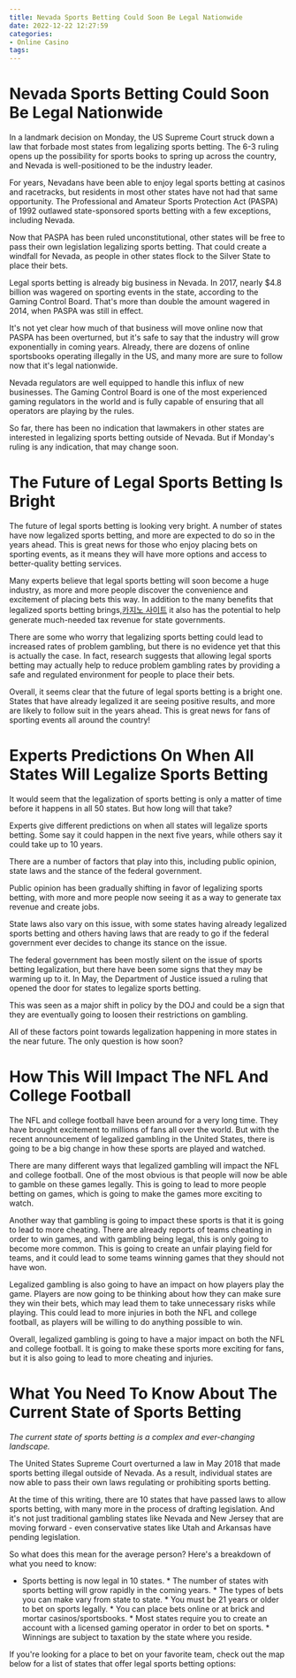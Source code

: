 ```yaml
---
title: Nevada Sports Betting Could Soon Be Legal Nationwide
date: 2022-12-22 12:27:59
categories:
- Online Casino
tags:
---
```



#  Nevada Sports Betting Could Soon Be Legal Nationwide

In a landmark decision on Monday, the US Supreme Court struck down a law that forbade most states from legalizing sports betting. The 6-3 ruling opens up the possibility for sports books to spring up across the country, and Nevada is well-positioned to be the industry leader.

For years, Nevadans have been able to enjoy legal sports betting at casinos and racetracks, but residents in most other states have not had that same opportunity. The Professional and Amateur Sports Protection Act (PASPA) of 1992 outlawed state-sponsored sports betting with a few exceptions, including Nevada.

Now that PASPA has been ruled unconstitutional, other states will be free to pass their own legislation legalizing sports betting. That could create a windfall for Nevada, as people in other states flock to the Silver State to place their bets.

Legal sports betting is already big business in Nevada. In 2017, nearly $4.8 billion was wagered on sporting events in the state, according to the Gaming Control Board. That's more than double the amount wagered in 2014, when PASPA was still in effect.

It's not yet clear how much of that business will move online now that PASPA has been overturned, but it's safe to say that the industry will grow exponentially in coming years. Already, there are dozens of online sportsbooks operating illegally in the US, and many more are sure to follow now that it's legal nationwide.

Nevada regulators are well equipped to handle this influx of new businesses. The Gaming Control Board is one of the most experienced gaming regulators in the world and is fully capable of ensuring that all operators are playing by the rules.

So far, there has been no indication that lawmakers in other states are interested in legalizing sports betting outside of Nevada. But if Monday's ruling is any indication, that may change soon.

#  The Future of Legal Sports Betting Is Bright

The future of legal sports betting is looking very bright. A number of states have now legalized sports betting, and more are expected to do so in the years ahead. This is great news for those who enjoy placing bets on sporting events, as it means they will have more options and access to better-quality betting services.

Many experts believe that legal sports betting will soon become a huge industry, as more and more people discover the convenience and excitement of placing bets this way. In addition to the many benefits that legalized sports betting brings,[카지노 사이트](https://choegocasino.com/) it also has the potential to help generate much-needed tax revenue for state governments.

There are some who worry that legalizing sports betting could lead to increased rates of problem gambling, but there is no evidence yet that this is actually the case. In fact, research suggests that allowing legal sports betting may actually help to reduce problem gambling rates by providing a safe and regulated environment for people to place their bets.

Overall, it seems clear that the future of legal sports betting is a bright one. States that have already legalized it are seeing positive results, and more are likely to follow suit in the years ahead. This is great news for fans of sporting events all around the country!

#  Experts Predictions On When All States Will Legalize Sports Betting

It would seem that the legalization of sports betting is only a matter of time before it happens in all 50 states. But how long will that take?

Experts give different predictions on when all states will legalize sports betting. Some say it could happen in the next five years, while others say it could take up to 10 years.

There are a number of factors that play into this, including public opinion, state laws and the stance of the federal government.

Public opinion has been gradually shifting in favor of legalizing sports betting, with more and more people now seeing it as a way to generate tax revenue and create jobs.

State laws also vary on this issue, with some states having already legalized sports betting and others having laws that are ready to go if the federal government ever decides to change its stance on the issue.

The federal government has been mostly silent on the issue of sports betting legalization, but there have been some signs that they may be warming up to it. In May, the Department of Justice issued a ruling that opened the door for states to legalize sports betting.

This was seen as a major shift in policy by the DOJ and could be a sign that they are eventually going to loosen their restrictions on gambling.

All of these factors point towards legalization happening in more states in the near future. The only question is how soon?

#  How This Will Impact The NFL And College Football

The NFL and college football have been around for a very long time. They have brought excitement to millions of fans all over the world. But with the recent announcement of legalized gambling in the United States, there is going to be a big change in how these sports are played and watched.

There are many different ways that legalized gambling will impact the NFL and college football. One of the most obvious is that people will now be able to gamble on these games legally. This is going to lead to more people betting on games, which is going to make the games more exciting to watch.

Another way that gambling is going to impact these sports is that it is going to lead to more cheating. There are already reports of teams cheating in order to win games, and with gambling being legal, this is only going to become more common. This is going to create an unfair playing field for teams, and it could lead to some teams winning games that they should not have won.

Legalized gambling is also going to have an impact on how players play the game. Players are now going to be thinking about how they can make sure they win their bets, which may lead them to take unnecessary risks while playing. This could lead to more injuries in both the NFL and college football, as players will be willing to do anything possible to win.

Overall, legalized gambling is going to have a major impact on both the NFL and college football. It is going to make these sports more exciting for fans, but it is also going to lead to more cheating and injuries.

#  What You Need To Know About The Current State of Sports Betting

_The current state of sports betting is a complex and ever-changing landscape._

The United States Supreme Court overturned a law in May 2018 that made sports betting illegal outside of Nevada. As a result, individual states are now able to pass their own laws regulating or prohibiting sports betting.

At the time of this writing, there are 10 states that have passed laws to allow sports betting, with many more in the process of drafting legislation. And it's not just traditional gambling states like Nevada and New Jersey that are moving forward - even conservative states like Utah and Arkansas have pending legislation.

So what does this mean for the average person? Here's a breakdown of what you need to know:

* Sports betting is now legal in 10 states. * The number of states with sports betting will grow rapidly in the coming years. * The types of bets you can make vary from state to state. * You must be 21 years or older to bet on sports legally. * You can place bets online or at brick and mortar casinos/sportsbooks. * Most states require you to create an account with a licensed gaming operator in order to bet on sports. * Winnings are subject to taxation by the state where you reside.

If you're looking for a place to bet on your favorite team, check out the map below for a list of states that offer legal sports betting options: